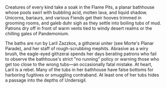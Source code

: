 Creatures of every kind take a soak in the Flame Pits, a planar bathhouse whose pools swirl with bubbling acid, molten lava, and liquid shadow. Unicorns, bariaurs, and various Fiends get their hooves trimmed in grooming rooms, and galeb duhr sigh as they settle into boiling tubs of mud. Patrons dry off in front of warm vents tied to windy desert realms or the chilling gales of Pandemonium.

The baths are run by Laril Zazzkos, a githzerai uniter (see Morte's Planar Parade), and her staff of rough-scrubbing mephits. Abrasive as a wiry brush, the eagle-eyed githzerai spends her days berating patrons who fail to observe the bathhouse's strict "no running" policy or warning those who get too close to the wrong tubs—an occasionally fatal mistake. At heart, Laril is a rebel. Many of the tubs in her bathhouse have false bottoms for harboring fugitives or smuggling contraband. At least one of her tubs hides a passage into the depths of Undersigil.